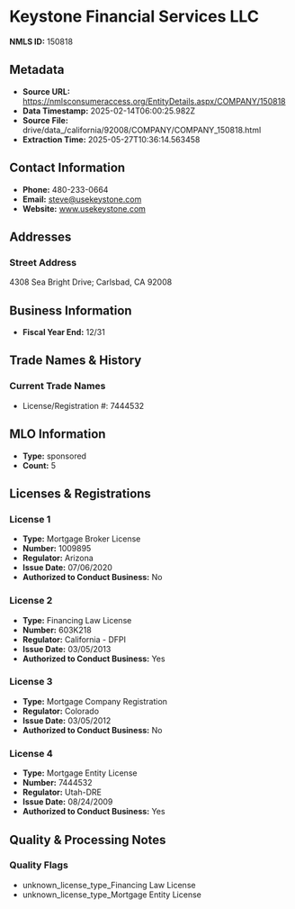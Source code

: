 # Keystone Financial Services LLC

**NMLS ID:** 150818

## Metadata
- **Source URL:** https://nmlsconsumeraccess.org/EntityDetails.aspx/COMPANY/150818
- **Data Timestamp:** 2025-02-14T06:00:25.982Z
- **Source File:** drive/data_/california/92008/COMPANY/COMPANY_150818.html
- **Extraction Time:** 2025-05-27T10:36:14.563458

## Contact Information
- **Phone:** 480-233-0664
- **Email:** steve@usekeystone.com
- **Website:** www.usekeystone.com

## Addresses
### Street Address
4308 Sea Bright Drive; Carlsbad, CA 92008

## Business Information
- **Fiscal Year End:** 12/31

## Trade Names & History
### Current Trade Names
- License/Registration #: 7444532

## MLO Information
- **Type:** sponsored
- **Count:** 5

## Licenses & Registrations

### License 1
- **Type:** Mortgage Broker License
- **Number:** 1009895
- **Regulator:** Arizona
- **Issue Date:** 07/06/2020
- **Authorized to Conduct Business:** No

### License 2
- **Type:** Financing Law License
- **Number:** 603K218
- **Regulator:** California - DFPI
- **Issue Date:** 03/05/2013
- **Authorized to Conduct Business:** Yes

### License 3
- **Type:** Mortgage Company Registration
- **Regulator:** Colorado
- **Issue Date:** 03/05/2012
- **Authorized to Conduct Business:** No

### License 4
- **Type:** Mortgage Entity License
- **Number:** 7444532
- **Regulator:** Utah-DRE
- **Issue Date:** 08/24/2009
- **Authorized to Conduct Business:** Yes

## Quality & Processing Notes
### Quality Flags
- unknown_license_type_Financing Law License
- unknown_license_type_Mortgage Entity License
